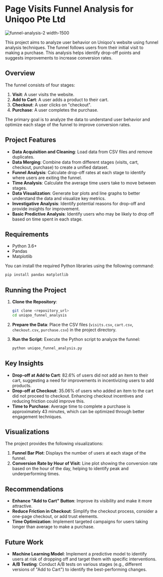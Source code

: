# Page Visits Funnel Analysis for Uniqoo Pte Ltd

![funnel-analysis-2 width-1500](https://github.com/user-attachments/assets/af48ee5b-55d9-4943-a76e-88efc9ed7e61)

This project aims to analyze user behavior on Uniqoo's website using funnel analysis techniques. The funnel follows users from their initial visit to making a purchase. This analysis helps identify drop-off points and suggests improvements to increase conversion rates.

## Overview
The funnel consists of four stages:
1. **Visit**: A user visits the website.
2. **Add to Cart**: A user adds a product to their cart.
3. **Checkout**: A user clicks on "checkout".
4. **Purchase**: A user completes the purchase.

The primary goal is to analyze the data to understand user behavior and optimize each stage of the funnel to improve conversion rates.

## Project Features
- **Data Acquisition and Cleaning**: Load data from CSV files and remove duplicates.
- **Data Merging**: Combine data from different stages (visits, cart, checkout, purchase) to create a unified dataset.
- **Funnel Analysis**: Calculate drop-off rates at each stage to identify where users are exiting the funnel.
- **Time Analysis**: Calculate the average time users take to move between stages.
- **Data Visualization**: Generate bar plots and line graphs to better understand the data and visualize key metrics.
- **Investigative Analysis**: Identify potential reasons for drop-off and provide insights for improvement.
- **Basic Predictive Analysis**: Identify users who may be likely to drop off based on time spent in each stage.

## Requirements
- Python 3.6+
- Pandas
- Matplotlib

You can install the required Python libraries using the following command:
```sh
pip install pandas matplotlib
```

## Running the Project
1. **Clone the Repository**:
   ```sh
   git clone <repository_url>
   cd uniqoo_funnel_analysis
   ```

2. **Prepare the Data**: Place the CSV files (`visits.csv`, `cart.csv`, `checkout.csv`, `purchase.csv`) in the project directory.

3. **Run the Script**: Execute the Python script to analyze the funnel:
   ```sh
   python uniqoo_funnel_analysis.py
   ```

## Key Insights
- **Drop-off at Add to Cart**: 82.6% of users did not add an item to their cart, suggesting a need for improvements in incentivizing users to add products.
- **Drop-off at Checkout**: 35.06% of users who added an item to the cart did not proceed to checkout. Enhancing checkout incentives and reducing friction could improve this.
- **Time to Purchase**: Average time to complete a purchase is approximately 43 minutes, which can be optimized through better engagement techniques.

## Visualizations
The project provides the following visualizations:
1. **Funnel Bar Plot**: Displays the number of users at each stage of the funnel.
2. **Conversion Rate by Hour of Visit**: Line plot showing the conversion rate based on the hour of the day, helping to identify peak and underperforming times.

## Recommendations
- **Enhance "Add to Cart" Button**: Improve its visibility and make it more attractive.
- **Reduce Friction in Checkout**: Simplify the checkout process, consider a one-page checkout, or add trust elements.
- **Time Optimization**: Implement targeted campaigns for users taking longer than average to make a purchase.

## Future Work
- **Machine Learning Model**: Implement a predictive model to identify users at risk of dropping off and target them with specific interventions.
- **A/B Testing**: Conduct A/B tests on various stages (e.g., different versions of "Add to Cart") to identify the best-performing changes.
